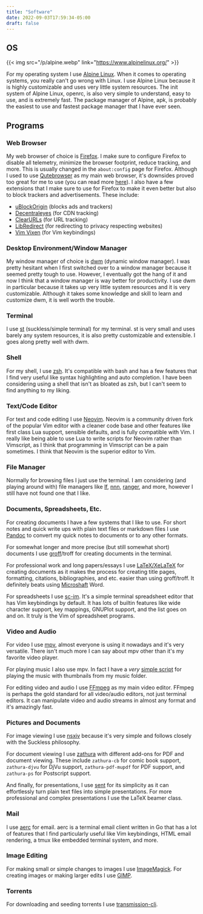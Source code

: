 ```yaml
---
title: "Software"
date: 2022-09-03T17:59:34-05:00
draft: false
---
```


## OS

{{< img src="/p/alpine.webp" link="https://www.alpinelinux.org/" >}}

For my operating system I use [Alpine Linux](https://www.alpinelinux.org/).
When it comes to operating systems, you really can't go wrong with Linux.
I use Alpine Linux because it is highly customizable and uses very little system resources.
The init system of Alpine Linux, openrc, is also very simple to understand, easy
to use, and is extremely fast. The package manager of Alpine, apk, is probably
the easiest to use and fastest package manager that I have ever seen.

## Programs

### Web Browser

My web browser of choice is [Firefox](https://www.mozilla.org/en-US/firefox/new/).
I make sure to configure Firefox to disable all telemetry, minimize the browser
footprint, reduce tracking, and more. This is usually changed in the
`about:config` page for Firefox. Although I used to use [Qutebrowser](https://qutebrowser.org/)
as my main web browser, it's downsides proved too great for me to use (you can
read more [here](https://brycevandegrift.xyz/blog/why-i-am-switching-to-firefox/)).
I also have a few extensions that I make sure to use for Firefox to make it
even better but also to block trackers and advertisements. These include:

- [uBlockOrigin](https://addons.mozilla.org/en-US/firefox/addon/ublock-origin/) (blocks ads and trackers)
- [Decentraleyes](https://addons.mozilla.org/en-US/firefox/addon/decentraleyes/) (for CDN tracking)
- [ClearURLs](https://addons.mozilla.org/en-US/android/addon/clearurls/) (for URL tracking)
- [LibRedirect](https://libredirect.github.io/) (for redirecting to privacy respecting websites)
- [Vim Vixen](https://addons.mozilla.org/en-US/firefox/addon/vim-vixen/) (for Vim keybindings)

### Desktop Environment/Window Manager

My window manager of choice is [dwm](https://dwm.suckless.org/) (dynamic window manager).
I was pretty hesitant when I first switched over to a window manager because it seemed pretty tough to use.
However, I eventually got the hang of it and now I think that a window manager is way better for productivity.
I use dwm in particular because it takes up very little system resources and it is very customizable.
Although it takes some knowledge and skill to learn and customize dwm, it is well worth the trouble.

### Terminal

I use [st](https://st.suckless.org/) (suckless/simple terminal) for my terminal.
st is very small and uses barely any system resources, it is also pretty customizable and extensible.
I goes along pretty well with dwm.

### Shell

For my shell, I use [zsh](https://zsh.org/).
It's compatible with bash and has a few features that I find very useful like syntax highlighting and auto completion.
I have been considering using a shell that isn't as bloated as zsh, but I
can't seem to find anything to my liking.

### Text/Code Editor

For text and code editing I use [Neovim](https://neovim.io/).
Neovim is a community driven fork of the popular Vim editor with a cleaner code base and other features like first class Lua support, sensible defaults, and is fully compatible with Vim.
I really like being able to use Lua to write scripts for Neovim rather than Vimscript, as I think that programming in Vimscript can be a pain sometimes.
I think that Neovim is the superior editor to Vim.

### File Manager

Normally for browsing files I just use the terminal.
I am considering (and playing around with) file managers like [lf](https://github.com/gokcehan/lf),
[nnn](https://github.com/jarun/nnn), [ranger](https://ranger.github.io/), and more,
however I still have not found one that I like.

### Documents, Spreadsheets, Etc.

For creating documents I have a few systems that I like to use.
For short notes and quick write ups with plain text files or markdown files
I use [Pandoc](https://pandoc.org/) to convert my quick notes to documents or to any other formats.

For somewhat longer and more precise (but still somewhat short) documents I use
[groff](https://www.gnu.org/software/groff/)/troff for creating documents in the terminal.

For professional work and long papers/essays I use [LaTeX/XeLaTeX](https://www.latex-project.org/) for creating
documents as it makes the process for creating title pages, formatting,
citations, bibliographies, and etc. easier than using groff/troff. It definitely
beats using [Microshaft](http://catb.org/jargon/html/M/Microsloth-Windows.html) Word.

For spreadsheets I use [sc-im](https://github.com/andmarti1424/sc-im).
It's a simple terminal spreadsheet editor that has Vim keybindings by
default. It has lots of builtin features like wide character support, key
mappings, GNUPlot support, and the list goes on and on. It truly is the
Vim of spreadsheet programs.

### Video and Audio

For video I use [mpv](https://mpv.io/), almost everyone is using it nowadays and it's very versatile.
There isn't much more I can say about mpv other than it's my favorite video player.

For playing music I also use mpv. In fact I have a *very*
[simple script](https://git.sr.ht/~bpv/dotfiles/tree/master/item/.local/bin/music)
for playing the music with thumbnails from my music folder.

For editing video and audio I use [FFmpeg](https://ffmpeg.org/) as my main video editor.
FFmpeg is perhaps the gold standard for all video/audio editors, not just terminal
editors. It can manipulate video and audio streams in almost any format and
it's amazingly fast.

### Pictures and Documents

For image viewing I use [nsxiv](https://codeberg.org/nsxiv/nsxiv) because it's very simple
and follows closely with the Suckless philosophy.

For document viewing I use [zathura](https://pwmt.org/projects/zathura/) with different add-ons for PDF and document viewing.
These include `zathura-cb` for comic book support, `zathura-djvu` for DjVu
support, `zathura-pdf-mupdf` for PDF support, and `zathura-ps` for Postscript
support.

And finally, for presentations, I use [sent](https://tools.suckless.org/sent/) for its simplicity
as it can effortlessly turn plain text files into simple presentations.
For more professional and complex presentations I use the LaTeX
beamer class.

### Mail

I use [aerc](https://aerc-mail.org/) for email.
aerc is a terminal email client written in Go that has a lot of features that
I find particularly useful like Vim keybindings, HTML email rendering, a tmux
like embedded terminal system, and more.

### Image Editing

For making small or simple changes to images I use [ImageMagick](https://imagemagick.org/index.php).
For creating images or making larger edits I use [GIMP](https://www.gimp.org/).

### Torrents

For downloading and seeding torrents I use [transmission-cli](https://transmissionbt.com/).
